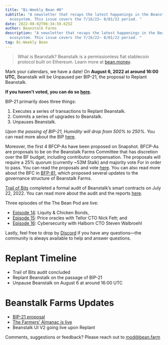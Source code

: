 ```yaml
---
title: "Bi-Weekly Bean #8"
subtitle: "A newsletter that recaps the latest happenings in the Beanstalk
  ecosystem. This issue covers the 7/16/22– 8/01/22 period. "
date: 2022-08-02T06:34:59.625Z
author: Beanstalk Farms
description: "A newsletter that recaps the latest happenings in the Beanstalk
  ecosystem. This issue covers the 7/16/22– 8/01/22 period. "
tag: Bi-Weekly Bean
---
```

> What is Beanstalk? Beanstalk is a permissionless fiat stablecoin protocol built on Ethereum. Learn more at [bean.money](https://bean.money/).

Mark your calendars, we have a date! On **August 6, 2022 at around 16:00 UTC,** Beanstalk will be Unpaused per BIP-21, the proposal to Replant Beanstalk.

**If you haven’t voted, you can do so [here](https://snapshot.org/#/beanstalkdao.eth/proposal/0xbe30bc43d7185ef77cd6af0e5c85da7d7c06caad4c0de3a73493ed48eae32d71).**

BIP-21 primarily does three things:

1. Executes a series of transactions to Replant Beanstalk.
2. Commits a series of upgrades to Beanstalk.
3. Unpauses Beanstalk.

*Upon the passing of BIP-21, Humidity will drop from 500% to 250%*. You can read more about the BIP [here](https://github.com/BeanstalkFarms/Beanstalk/pull/72).

Moreover, the first 4 BFCP-As have been proposed on Snapshot. BFCP-As are proposals to be on the Beanstalk Farms Committee that has discretion over the BF budget, including contributor compensation. The proposals will require a 25% quorum (currently ~53M Stalk) and majority vote For in order to pass. You can read the proposals and vote [here](https://snapshot.org/#/beanstalkfarms.eth). You can also read more about the BFC in [BFP-81](https://snapshot.org/#/beanstalkfarms.eth/proposal/0xa24c368f08093b8a5e27c0b3ae9296eb60272cddc8882434b02a86152d903e59), which proposed several updates to the governance structure of Beanstalk Farms.

[Trail of Bits](https://www.trailofbits.com/) completed a formal audit of Beanstalk’s smart contracts on July 22, 2022. You can read more about the audit and the reports [here](https://bean.money/blog/trail-of-bits-audit-of-beanstalk-completed).

Three episodes of the The Bean Pod are live:

* [Episode 14](https://anchor.fm/thebeanpodpodcast/episodes/Liquity--Chicken-Bonds-e1lcv9h): Liquity & Chicken Bonds,
* [Episode 15](https://anchor.fm/thebeanpodpodcast/episodes/Price-oracles--Tellor-with-Nick-Fett-e1ll9pu): Price oracles with Tellor CTO Nick Fett; and
* [Episode 16](https://anchor.fm/thebeanpodpodcast/episodes/Halborn--cybersecurity-with-Steven-Walbroehl-e1loqrk): Cybersecurity with Halborn CTO Steven Walbroehl

Lastly, feel free to drop by [Discord](https://discord.gg/beanstalk) if you have any questions—the community is always available to help and answer questions.

# Replant **Timeline**

* Trail of Bits audit concluded
* Replant Beanstalk on the passage of BIP-21
* Unpause Beanstalk on August 6 at around 16:00 UTC

# Beanstalk Farms **Updates**

* [BIP-21 proposal](https://snapshot.org/#/beanstalkdao.eth/proposal/0xbe30bc43d7185ef77cd6af0e5c85da7d7c06caad4c0de3a73493ed48eae32d71)
* [The Farmers’ Almanac is live](https://docs.bean.money/almanac/)
* Beanstalk UI V2 going live upon Replant

Comments, suggestions or feedback? Please reach out to mod@bean.farm